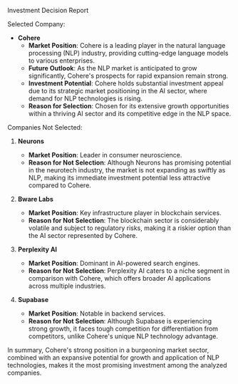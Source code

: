 Investment Decision Report

Selected Company:
- **Cohere**
  - **Market Position**: Cohere is a leading player in the natural language processing (NLP) industry, providing cutting-edge language models to various enterprises.
  - **Future Outlook**: As the NLP market is anticipated to grow significantly, Cohere's prospects for rapid expansion remain strong.
  - **Investment Potential**: Cohere holds substantial investment appeal due to its strategic market positioning in the AI sector, where demand for NLP technologies is rising.
  - **Reason for Selection**: Chosen for its extensive growth opportunities within a thriving AI sector and its competitive edge in the NLP space.

Companies Not Selected:

1. **Neurons**
   - **Market Position**: Leader in consumer neuroscience.
   - **Reason for Not Selection**: Although Neurons has promising potential in the neurotech industry, the market is not expanding as swiftly as NLP, making its immediate investment potential less attractive compared to Cohere.

2. **Bware Labs**
   - **Market Position**: Key infrastructure player in blockchain services.
   - **Reason for Not Selection**: The blockchain sector is considerably volatile and subject to regulatory risks, making it a riskier option than the AI sector represented by Cohere.

3. **Perplexity AI**
   - **Market Position**: Dominant in AI-powered search engines.
   - **Reason for Not Selection**: Perplexity AI caters to a niche segment in comparison with Cohere, which offers broader AI applications across multiple industries.

4. **Supabase**
   - **Market Position**: Notable in backend services.
   - **Reason for Not Selection**: Although Supabase is experiencing strong growth, it faces tough competition for differentiation from competitors, unlike Cohere's unique NLP technology advantage.

In summary, Cohere's strong position in a burgeoning market sector, combined with an expansive potential for growth and application of NLP technologies, makes it the most promising investment among the analyzed companies.
